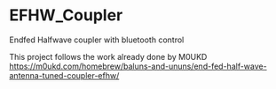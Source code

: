 # EFHW_Coupler
Endfed Halfwave coupler with bluetooth control

This project follows the work already done by M0UKD
https://m0ukd.com/homebrew/baluns-and-ununs/end-fed-half-wave-antenna-tuned-coupler-efhw/
